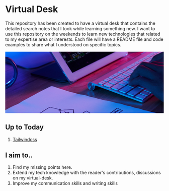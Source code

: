 # Virtual Desk
This repository has been created to have a virtual desk that contains the detailed search notes that I took while learning something new. I want to use this repository on the weekends to learn new technologies that related to my expertise area or interests. Each file will have a README file and code examples to share what I understood on specific topics.


![Image of Virtual Desk](virtual-desk.png)

## Up to Today
1. [Tailwindcss](https://github.com/volcanioo/volcanioo/tree/main/virtual-desk/tailwind-css)

## I aim to..
1. Find my missing points here.
2. Extend my tech knowledge with the reader's contributions, discussions on my virtual-desk.
3. Improve my communication skills and writing skills

